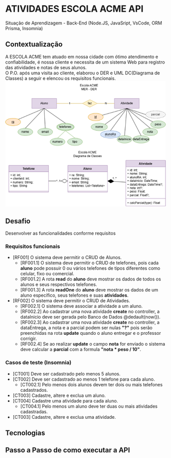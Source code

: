 # ATIVIDADES ESCOLA ACME API
Situação de Aprendizagem - Back-End (Node.JS, JavaSript, VsCode, ORM Prisma, Insomnia)
## Contextualização
A ESCOLA ACME tem atuado em nossa cidade com ótimo atendimento e confiabilidade, é nossa cliente e necessita de um sistema Web para registro das atividades e notas de seus alunos.<br>O P.O. após uma visita ao cliente, elaborou o DER e UML DC(Diagrama de Classes) a seguir e elencou os requisitos funcionais.<br>
![DER e DC](./docs/der-dc.png)
## Desafio
Desenvolver as funcionalidades conforme requisitos

### Requisitos funcionais
- [RF001] O sistema deve permitir o CRUD de Alunos.
    - [RF001.1] O sistema deve permitir o CRUD de telefones, pois cada **aluno** pode possuir 0 ou vários telefones de tipos diferentes como celular, fixo ou comercial.
    - [RF001.2] A rota **read** do **aluno** deve mostrar os dados de todos os alunos e seus respectivos telefones.
    - [RF001.3] A rota **readOne** do **aluno** deve mostrar os dados de um aluno específico, seus telefones e suas **atividades**.
- [RF002] O sistema deve permitir o CRUD de Atividades.
    - [RF002.1] O sistema deve associar a atividade a um aluno.
    - [RF002.2] Ao cadastrar uma nova atividade **create** no controller, a dataInicio deve ser gerada pelo Banco de Dados @dedault(now()).
    - [RF002.3] Ao cadastrar uma nova atividade **create** no controller, a dataEntrega, a nota e a parcial podem ser nulas **"?"** pois serão preenchidas na rota **update** quando o aluno entregar e o professor corrigir.
    - [RF002.4] Se ao realizar **update** o campo **nota** for enviado o sistema deve calcular a **parcial** com a formula **"nota * peso / 10"**.

### Casos de teste (Insomnia)
- [CT001] Deve ser cadastrado pelo menos 5 alunos.
- [CT002] Deve ser cadastrado ao menos 1 telefone para cada aluno.
    - [CT002.1] Pelo menos dois alunos devem ter dois ou mais telefones cadastrados.
- [CT003] Cadastre, altere e exclua um aluno.
- [CT004] Cadastre uma atividade para cada aluno.
    - [CT004.1] Pelo menos um aluno deve ter duas ou mais atividades cadastradas.
- [CT003] Cadastre, altere e exclua uma atividade.

## Tecnologias

## Passo a Passo de como executar a API
